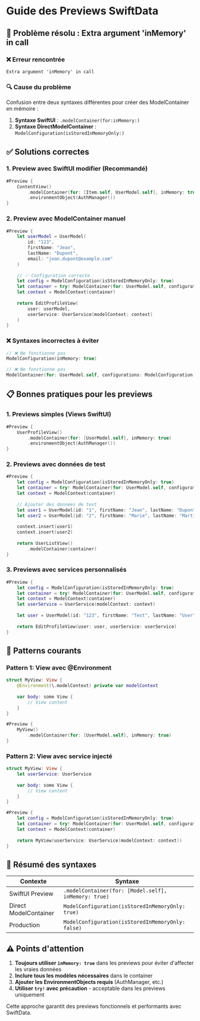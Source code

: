 # Guide des Previews SwiftData

## 🎯 Problème résolu : Extra argument 'inMemory' in call

### ❌ Erreur rencontrée
```
Extra argument 'inMemory' in call
```

### 🔍 Cause du problème

Confusion entre deux syntaxes différentes pour créer des ModelContainer en mémoire :
1. **Syntaxe SwiftUI** : `.modelContainer(for:inMemory:)`
2. **Syntaxe DirectModelContainer** : `ModelConfiguration(isStoredInMemoryOnly:)`

## ✅ Solutions correctes

### 1. Preview avec SwiftUI modifier (Recommandé)

```swift
#Preview {
    ContentView()
        .modelContainer(for: [Item.self, UserModel.self], inMemory: true)
        .environmentObject(AuthManager())
}
```

### 2. Preview avec ModelContainer manuel

```swift
#Preview {
    let userModel = UserModel(
        id: "123",
        firstName: "Jean",
        lastName: "Dupont",
        email: "jean.dupont@example.com"
    )
    
    // ✅ Configuration correcte
    let config = ModelConfiguration(isStoredInMemoryOnly: true)
    let container = try! ModelContainer(for: UserModel.self, configurations: config)
    let context = ModelContext(container)
    
    return EditProfileView(
        user: userModel,
        userService: UserService(modelContext: context)
    )
}
```

### ❌ Syntaxes incorrectes à éviter

```swift
// ❌ Ne fonctionne pas
ModelConfiguration(inMemory: true)

// ❌ Ne fonctionne pas
ModelContainer(for: UserModel.self, configurations: ModelConfiguration(inMemory: true))
```

## 📋 Bonnes pratiques pour les previews

### 1. Previews simples (Views SwiftUI)

```swift
#Preview {
    UserProfileView()
        .modelContainer(for: [UserModel.self], inMemory: true)
        .environmentObject(AuthManager())
}
```

### 2. Previews avec données de test

```swift
#Preview {
    let config = ModelConfiguration(isStoredInMemoryOnly: true)
    let container = try! ModelContainer(for: UserModel.self, configurations: config)
    let context = ModelContext(container)
    
    // Ajouter des données de test
    let user1 = UserModel(id: "1", firstName: "Jean", lastName: "Dupont", email: "jean@example.com")
    let user2 = UserModel(id: "2", firstName: "Marie", lastName: "Martin", email: "marie@example.com")
    
    context.insert(user1)
    context.insert(user2)
    
    return UserListView()
        .modelContainer(container)
}
```

### 3. Previews avec services personnalisés

```swift
#Preview {
    let config = ModelConfiguration(isStoredInMemoryOnly: true)
    let container = try! ModelContainer(for: UserModel.self, configurations: config)
    let context = ModelContext(container)
    let userService = UserService(modelContext: context)
    
    let user = UserModel(id: "123", firstName: "Test", lastName: "User", email: "test@example.com")
    
    return EditProfileView(user: user, userService: userService)
}
```

## 🎨 Patterns courants

### Pattern 1: View avec @Environment
```swift
struct MyView: View {
    @Environment(\.modelContext) private var modelContext
    
    var body: some View {
        // View content
    }
}

#Preview {
    MyView()
        .modelContainer(for: [UserModel.self], inMemory: true)
}
```

### Pattern 2: View avec service injecté
```swift
struct MyView: View {
    let userService: UserService
    
    var body: some View {
        // View content
    }
}

#Preview {
    let config = ModelConfiguration(isStoredInMemoryOnly: true)
    let container = try! ModelContainer(for: UserModel.self, configurations: config)
    let context = ModelContext(container)
    
    return MyView(userService: UserService(modelContext: context))
}
```

## 🔧 Résumé des syntaxes

| Contexte | Syntaxe |
|----------|---------|
| SwiftUI Preview | `.modelContainer(for: [Model.self], inMemory: true)` |
| Direct ModelContainer | `ModelConfiguration(isStoredInMemoryOnly: true)` |
| Production | `ModelConfiguration(isStoredInMemoryOnly: false)` |

## ⚠️ Points d'attention

1. **Toujours utiliser `inMemory: true`** dans les previews pour éviter d'affecter les vraies données
2. **Inclure tous les modèles nécessaires** dans le container
3. **Ajouter les EnvironmentObjects requis** (AuthManager, etc.)
4. **Utiliser `try!` avec précaution** - acceptable dans les previews uniquement

Cette approche garantit des previews fonctionnels et performants avec SwiftData.

